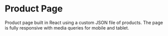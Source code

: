 # Product Page

Product page built in React using a custom JSON file of products. The page is fully responsive with media queries for mobile and tablet.
